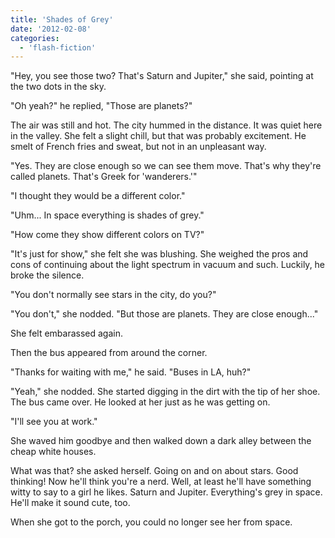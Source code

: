 ```yaml
---
title: 'Shades of Grey'
date: '2012-02-08'
categories:
  - 'flash-fiction'
---
```


"Hey, you see those two? That's Saturn and Jupiter," she said, pointing at the
two dots in the sky.

<!-- truncate -->


"Oh yeah?" he replied, "Those are planets?"

The air was still and hot. The city hummed in the distance. It was quiet here in
the valley. She felt a slight chill, but that was probably excitement. He smelt
of French fries and sweat, but not in an unpleasant way.

"Yes. They are close enough so we can see them move. That's why they're called
planets. That's Greek for 'wanderers.'"

"I thought they would be a different color."

"Uhm... In space everything is shades of grey."

"How come they show different colors on TV?"

"It's just for show," she felt she was blushing. She weighed the pros and cons
of continuing about the light spectrum in vacuum and such. Luckily, he broke the
silence.

"You don't normally see stars in the city, do you?"

"You don't," she nodded. "But those are planets. They are close enough..."

She felt embarassed again.

Then the bus appeared from around the corner.

"Thanks for waiting with me," he said. "Buses in LA, huh?"

"Yeah," she nodded. She started digging in the dirt with the tip of her shoe.
The bus came over. He looked at her just as he was getting on.

"I'll see you at work."

She waved him goodbye and then walked down a dark alley between the cheap white
houses.

What was that? she asked herself. Going on and on about stars. Good thinking!
Now he'll think you're a nerd. Well, at least he'll have something witty to say
to a girl he likes. Saturn and Jupiter. Everything's grey in space. He'll make
it sound cute, too.

When she got to the porch, you could no longer see her from space.
